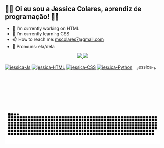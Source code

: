 ## 🌸🌸 Oi eu sou a Jessica Colares, aprendiz de programação! 🌸🌸


- 🌷 I’m currently working on HTML
- 🍓 I’m currently learning CSS
- 📫 How to reach me: mscolares7@gmail.com
- 🌼 Pronouns: ela/dela

<div align="center">
  <a href="https://github.com/JessicaColares">
  <img height="180em" src="https://github-readme-stats.vercel.app/api?username=JessicaColares&show_icons=true&theme=cobalt&include_all_commits=true&count_private=true"/>
  <img height="180em" src="https://github-readme-stats.vercel.app/api/top-langs/?username=JessicaColares&layout=compact&langs_count=7&theme=cobalt"/>
</div>
  
<div style="display: inline_block"><br>
  <img align="center" alt="jessica-Js" height="50" width="50" src="https://www.iconsdb.com/icons/preview/color/FCBAD3/js-xxl.png">
  <img align="center" alt="jessica-HTML" height="50" width="50" src="https://www.iconsdb.com/icons/preview/color/FCBAD3/html-xxl.png">
  <img align="center" alt="jessica-CSS" height="50" width="50" src="https://www.iconsdb.com/icons/preview/color/FCBAD3/css-xxl.png">
  <img align="center" alt="jessica-Python" height="50" width="50" src="https://www.iconsdb.com/icons/preview/color/FCBAD3/python-xxl.png">
  <img align="right" alt="jessica-pic" height="150" style="border-radius:50px;" src="https://static.zerochan.net/Fire.Keeper.full.2542375.jpg">
</div>
  
  ##
<div> 

  ![Snake animation](https://github.com/JessicaColares/JessicaColares/blob/output/github-contribution-grid-snake.svg)

</div>
